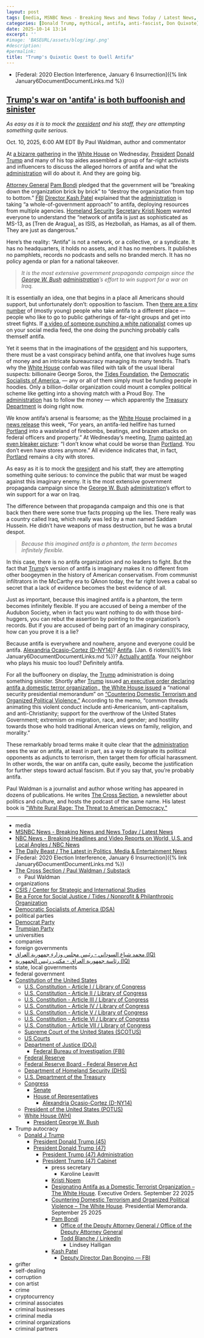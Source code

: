 ```yaml
---
layout: post
tags: [media, MSNBC News - Breaking News and News Today / Latest News, NBC News - Breaking Headlines and Video Reports on World U.S. and Local Angles / NBC News, The Daily Beast / The Latest in Politics Media & Entertainment News, Federal –  2020 Election Interference January 6 Insurrection, The Cross Section / Paul Waldman / Substack, Paul Waldman, organizations, CSIS / Center for Strategic and International Studies, Be a Force for Social Justice / Tides / Nonprofit & Philanthropic Organization, Democratic Socialists of America (DSA), political parties, Democrat Party, Trumpian Party, universities, companies, foreign governments, محمد شياع السوداني - رئيس مجلس وزارء جمهورية العراق (IQ), رئاسة جمهورية العراق - مكتب رئيس الجمهورية (IQ), state local governments, federal government, Constitution of the United States, U.S. Constitution - Article I / Library of Congress, U.S. Constitution - Article II / Library of Congress, U.S. Constitution - Article III / Library of Congress, U.S. Constitution - Article IV / Library of Congress, U.S. Constitution - Article V / Library of Congress, U.S. Constitution - Article VI / Library of Congress, U.S. Constitution - Article VII / Library of Congress, Supreme Court of the United States (SCOTUS), US Courts, Department of Justice (DOJ), Federal Bureau of Investigation (FBI), Federal Reserve, Federal Reserve Board - Federal Reserve Act, Department of Homeland Security (DHS), U.S. Department of the Treasury, Congress, Senate, House of Representatives, Alexandria Ocasio-Cortez (D-NY14), President of the United States (POTUS), White House (WH), President George W. Bush, Trump autocracy, Donald J Trump, President Donald Trump (45), President Donald Trump (47), President Trump (47) Administration, President Trump (47) Cabinet, press secretary, Karoline Leavitt, Kristi Noem, Designating Antifa as a Domestic Terrorist Organization – The White House. Executive Orders. September 22 2025, Countering Domestic Terrorism and Organized Political Violence – The White House. Presidential Memoranda. September 25 2025, Pam Bondi, Office of the Deputy Attorney General / Office of the Deputy Attorney General, Todd Blanche / LinkedIn, Lindsey Halligan, Kash Patel, Deputy Director Dan Bongino — FBI, grifter, self-dealing, corruption, con artist, crime, cryptocurrency, criminal associates, criminal businesses, criminal media, criminal organizations, criminal partners]
categories: [Donald Trump, mythical, antifa, anti-fascist, Don Quixote]
date: 2025-10-14 13:14
excerpt: ''
#image: 'BASEURL/assets/blog/img/.png'
#description:
#permalink:
title: "Trump's Quixotic Quest to Quell Antifa"
---
```


- [Federal: 2020 Election Interference, January 6 Insurrection]({% link January6DocumentDocumentLinks.md %})

## [Trump's war on 'antifa' is both buffoonish and sinister](https://www.msnbc.com/opinion/msnbc-opinion/trump-war-antifa-portland-rcna236670)

*As easy as it is to mock the [president](https://www.whitehouse.gov/) and his staff, they are attempting something quite serious.*

Oct. 10, 2025, 6:00 AM EDT
By Paul Waldman, author and commentator

At [a bizarre gathering](https://www.youtube.com/watch?v=Cf6Em35gguU) in the [White House](https://www.whitehouse.gov/) on Wednesday, [President](https://www.whitehouse.gov/) [Donald Trump](https://www.donaldjtrump.com/) and many of his top aides assembled a group of far-right activists and influencers to discuss the alleged horrors of antifa and what the [administration](https://www.whitehouse.gov/administration/) will do about it. And they are going big.

[Attorney General](https://www.justice.gov/) [Pam Bondi](https://www.justice.gov/ag/staff-profile/meet-attorney-general/) pledged that the government will be “breaking down the organization brick by brick” to “destroy the organization from top to bottom.” [FBI](https://www.fbi.gov/) [Director Kash Patel](https://www.fbi.gov/about/leadership-and-structure/director-patel/) explained that the [administration](https://www.whitehouse.gov/administration/) is taking “a whole-of-government approach” to antifa, deploying resources from multiple agencies. [Homeland Security](https://www.dhs.gov/) [Secretary Kristi Noem](https://www.dhs.gov/person/kristi-noem/) wanted everyone to understand the “network of antifa is just as sophisticated as MS-13, as [Tren de Aragua], as ISIS, as Hezbollah, as Hamas, as all of them. They are just as dangerous.”

Here’s the reality: “Antifa” is not a network, or a collective, or a syndicate. It has no headquarters, it holds no assets, and it has no members. It publishes no pamphlets, records no podcasts and sells no branded merch. It has no policy agenda or plan for a national takeover.

> *It is the most extensive government propaganda campaign since the [George W. Bush](https://georgewbush-whitehouse.archives.gov/) [administration](https://www.whitehouse.gov/administration/)’s effort to win support for a war on Iraq.*

It is essentially an idea, one that begins in a place all Americans should support, but unfortunately don’t: opposition to fascism. Then [there are a tiny number](https://urldefense.com/v3/__https://www.csis.org/analysis/who-are-antifa-and-are-they-threat__;!!HqJSLGM!r5I8kUnq7t_bs9lC0AWFuDcmnjRSfLumhzv2FKUvu-OsCScO_owdhW5PcyIXZHncdLPgAUYG9R59rWG92ItPMttx3A$) of (mostly young) people who take antifa to a different place — people who like to go to public gatherings of far-right groups and get into street fights. If [a video of someone punching a white nationalist](https://www.nbcnews.com/video/protester-punches-white-nationalist-richard-spencer-during-interview-859651651503) comes up on your social media feed, the one doing the punching probably calls themself antifa.

Yet it seems that in the imaginations of the [president](https://www.whitehouse.gov/) and his supporters, there must be a vast conspiracy behind antifa, one that involves huge sums of money and an intricate bureaucracy managing its many tendrils. That’s why the [White House](https://www.whitehouse.gov/) confab was filled with talk of the usual liberal suspects: billionaire George Soros, the [Tides Foundation](https://www.tides.org/), the [Democratic Socialists of America](https://www.dsausa.org/), — any or all of them simply must be funding people in hoodies. Only a billion-dollar organization could mount a complex political scheme like getting into a shoving match with a Proud Boy. The [administration](https://www.whitehouse.gov/administration/) has to follow the money — which apparently the [Treasury Department](https://home.treasury.gov/) is doing right now.

We know antifa’s arsenal is fearsome; as the [White House](https://www.whitehouse.gov/) proclaimed in [a news release](https://www.whitehouse.gov/articles/2025/10/portland-fake-news-ignores-antifa-violence-residents-pleas-for-help/) this week, “For years, an antifa-led hellfire has turned [Portland](https://www.portland.gov/) into a wasteland of firebombs, beatings, and brazen attacks on federal officers and property.” At Wednesday’s meeting, [Trump](https://www.donaldjtrump.com/) [painted an even bleaker picture](https://bsky.app/profile/atrupar.com/post/3m2ph7zr3f42e): “I don’t know what could be worse than [Portland](https://www.portland.gov/). You don’t even have stores anymore.” All evidence indicates that, in fact, [Portland](https://www.portland.gov/) remains a city with stores. 

As easy as it is to mock the [president](https://www.whitehouse.gov/) and his staff, they are attempting something quite serious: to convince the public that war must be waged against this imaginary enemy. It is the most extensive government propaganda campaign since the [George W. Bush](https://georgewbush-whitehouse.archives.gov/) [administration](https://www.whitehouse.gov/administration/)’s effort to win support for a war on Iraq.

The difference between that propaganda campaign and this one is that back then there were some true facts propping up the lies. There really was a country called Iraq, which really was led by a man named Saddam Hussein. He didn’t have weapons of mass destruction, but he was a brutal despot.

> *Because this imagined antifa is a phantom, the term becomes infinitely flexible.*

In this case, there is no antifa organization and no leaders to fight. But the fact that [Trump](https://www.donaldjtrump.com/)’s version of antifa is imaginary makes it no different from other boogeymen in the history of American conservatism. From communist infiltrators in the McCarthy era to QAnon today, the far right loves a cabal so secret that a lack of evidence becomes the best evidence of all.

Just as important, because this imagined antifa is a phantom, the term becomes infinitely flexible. If you are accused of being a member of the Audubon Society, when in fact you want nothing to do with those bird-huggers, you can rebut the assertion by pointing to the organization’s records. But if you are accused of being part of an imaginary conspiracy, how can you prove it is a lie?

Because antifa is everywhere and nowhere, anyone and everyone could be antifa. [Alexandria Ocasio-Cortez (D-NY14)](https://ocasio-cortez.house.gov/)? [Antifa](https://www.thedailybeast.com/marjorie-taylor-greene-chased-aoc-around-congress-screaming-about-terrorism-says-report/). [Jan. 6 rioters]({% link January6DocumentDocumentLinks.md %})? [Actually antifa](https://www.nbcnews.com/politics/justice-department/antifa-january-6-capitol-riot-conspiracy-theory-social-media-rcna125369). Your neighbor who plays his music too loud? Definitely antifa.

For all the buffoonery on display, the [Trump](https://www.donaldjtrump.com/) administration is doing something sinister. Shortly after [Trump](https://www.donaldjtrump.com/) issued [an executive order declaring antifa a domestic terror organization,](https://www.whitehouse.gov/presidential-actions/2025/09/designating-antifa-as-a-domestic-terrorist-organization/), [the White House issued](https://www.whitehouse.gov/presidential-actions/2025/09/countering-domestic-terrorism-and-organized-political-violence/) a “national security presidential memorandum” on [“Countering Domestic Terrorism and Organized Political Violence.”](https://www.whitehouse.gov/presidential-actions/2025/09/countering-domestic-terrorism-and-organized-political-violence/) According to the memo, “common threads animating this violent conduct include anti-Americanism, anti-capitalism, and anti-Christianity; support for the overthrow of the United States Government; extremism on migration, race, and gender; and hostility towards those who hold traditional American views on family, religion, and morality.”

These remarkably broad terms make it quite clear that the [administration](https://www.whitehouse.gov/administration/) sees the war on antifa, at least in part, as a way to designate its political opponents as adjuncts to terrorism, then target them for official harassment. In other words, the war on antifa can, quite easily, become the justification for further steps toward actual fascism. But if you say that, you’re probably antifa.

Paul Waldman is a journalist and author whose writing has appeared in dozens of publications. He writes [The Cross Section](https://urldefense.com/v3/__https:/paulwaldman.substack.com/__;!!PIZeeW5wscynRQ!vTF-5imOQ-pX16iDI64aonyIVrZoihp1tRJMhzW2CKdhq4lySKSKgY5eSk7sCI_lXDHbZWn343aJYtYcqAWI6Q$), a newsletter about politics and culture, and hosts the podcast of the same name. His latest book is ["White Rural Rage: The Threat to American Democracy."](https://www.penguinrandomhouse.com/books/734507/white-rural-rage-by-tom-schaller-and-paul-waldman/)

----
- media
- [MSNBC News - Breaking News and News Today / Latest News](https://www.msnbc.com/)
- [NBC News - Breaking Headlines and Video Reports on World, U.S. and Local Angles / NBC News](https://www.nbcnews.com/)
- [The Daily Beast / The Latest in Politics, Media & Entertainment News](https://www.thedailybeast.com/)
- [Federal: 2020 Election Interference, January 6 Insurrection]({% link January6DocumentDocumentLinks.md %})
- [The Cross Section / Paul Waldman / Substack](https://paulwaldman.substack.com/)
    - Paul Waldman
- organizations
- [CSIS / Center for Strategic and International Studies](https://www.csis.org/)
- [Be a Force for Social Justice / Tides / Nonprofit & Philanthropic Organization](https://www.tides.org/)
- [Democratic Socialists of America (DSA)](https://www.dsausa.org/)
- political parties
- [Democrat Party](https://www.democrats.org/)
- [Trumpian Party](https://www.gop.com/)
- universities
- companies
- foreign governments
- [محمد شياع السوداني - رئيس مجلس وزارء جمهورية العراق (IQ)](https://pmo.iq/)
- [رئاسة جمهورية العراق - مكتب رئيس الجمهورية (IQ)](https://presidency.iq/Default.aspx)
- state, local governments 
- federal government
- [Constitution of the United States](https://constitution.congress.gov/constitution/)
    - [U.S. Constitution - Article I / Library of Congress](https://constitution.congress.gov/constitution/article-1/)
    - [U.S. Constitution - Article II / Library of Congress](https://constitution.congress.gov/constitution/article-2/)
    - [U.S. Constitution - Article III / Library of Congress](https://constitution.congress.gov/constitution/article-3/)
    - [U.S. Constitution - Article IV / Library of Congress](https://constitution.congress.gov/constitution/article-4/)
    - [U.S. Constitution - Article V / Library of Congress](https://constitution.congress.gov/constitution/article-5/)
    - [U.S. Constitution - Article VI / Library of Congress](https://constitution.congress.gov/constitution/article-6/)
    - [U.S. Constitution - Article VII / Library of Congress](https://constitution.congress.gov/constitution/article-7/)
    - [Supreme Court of the United States (SCOTUS)](https://www.supremecourt.gov/)
    - [US Courts](https://www.uscourts.gov/)
    - [Department of Justice (DOJ)](https://www.justice.gov/)
        - [Federal Bureau of Investigation (FBI)](https://www.fbi.gov/)
    - [Federal Reserve](https://www.federalreserve.gov/)
    - [Federal Reserve Board - Federal Reserve Act](https://www.federalreserve.gov/aboutthefed/fract.htm)
    - [Department of Homeland Security (DHS)](https://www.dhs.gov/)
    - [U.S. Department of the Treasury](https://home.treasury.gov/)
    - [Congress](https://www.congress.gov/)
        - [Senate](https://www.senate.gov/)
        - [House of Representatives](https://www.house.gov/)
            - [Alexandria Ocasio-Cortez (D-NY14)](https://ocasio-cortez.house.gov/)
     - [President of the United States (POTUS)](https://www.whitehouse.gov/)
    - [White House (WH)](https://www.whitehouse.gov/)
        - [President George W. Bush](https://georgewbush-whitehouse.archives.gov/)
- Trump autocracy
    - [Donald J Trump](https://www.donaldjtrump.com/)
        - [President Donald Trump (45)](https://trumpwhitehouse.archives.gov/)
        - [President Donald Trump (47)](https://www.whitehouse.gov/administration/donald-j-trump/)
            - [President Trump (47) Administration](https://www.whitehouse.gov/administration/)
            - [President Trump (47) Cabinet](https://www.whitehouse.gov/administration/the-cabinet/)
                - press secretary
                    - Karoline Leavitt
                - [Kristi Noem](https://www.dhs.gov/person/kristi-noem/)
                - [Designating Antifa as a Domestic Terrorist Organization – The White House](https://www.whitehouse.gov/presidential-actions/2025/09/designating-antifa-as-a-domestic-terrorist-organization/). Executive Orders. September 22 2025
                - [Countering Domestic Terrorism and Organized Political Violence – The White House](https://www.whitehouse.gov/presidential-actions/2025/09/countering-domestic-terrorism-and-organized-political-violence/). Presidential Memoranda. September 25 2025
                - [Pam Bondi](https://www.justice.gov/ag/staff-profile/meet-attorney-general)
                    - [Office of the Deputy Attorney General / Office of the Deputy Attorney General](https://www.justice.gov/dag)
                    - [Todd Blanche / LinkedIn](https://www.linkedin.com/in/toddblanche/)
                        - Lindsey Halligan
                - [Kash Patel](https://www.fbi.gov/about/leadership-and-structure/director-patel)
                    - [Deputy Director Dan Bongino — FBI](https://www.fbi.gov/about/leadership-and-structure/deputy-director-dan-bongino)
- grifter
- self-dealing
- corruption
- con artist
- crime
- cryptocurrency
- criminal associates
- criminal businesses
- criminal media
- criminal organizations
- criminal partners
